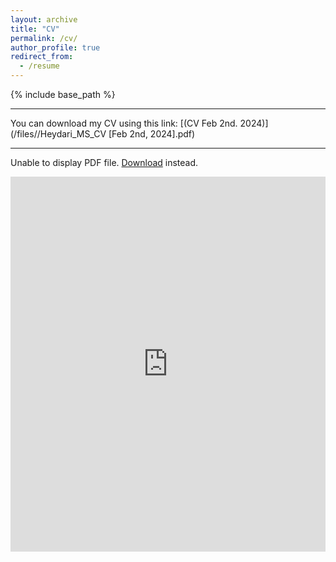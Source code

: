 ```yaml
---
layout: archive
title: "CV"
permalink: /cv/
author_profile: true
redirect_from:
  - /resume
---
```


{% include base_path %}

---

You can download my CV using this link: [(CV Feb 2nd. 2024)](/files//Heydari_MS_CV [Feb 2nd, 2024].pdf)

---

<html>
  <body>
  <object data="/files//Heydari_MS_CV [Feb 2nd, 2024].pdf" type="application/pdf" width="100%">
      <p>Unable to display PDF file. <a href="/files//Heydari_MS_CV [Feb 2nd, 2024].pdf">Download</a> instead.</p>
  </object>
    <iframe src="http://docs.google.com/gview?url=https://heydari-msadra.github.io/files//Heydari_MS_CV%20[Feb%202nd,%202024].pdf&embedded=true" style="height:600px; width:100%;" frameborder="0"></embed>
  </body>
</html>

<html>
  <body>
    <iframe src="http://docs.google.com/gview?url=https://heydari-msadra.github.io/files//Heydari_MS_CV%20[Feb%202nd,%202024].pdf&embedded=true" style="height:600px; width:100%;" frameborder="0"></embed>
  </body>
</html>
